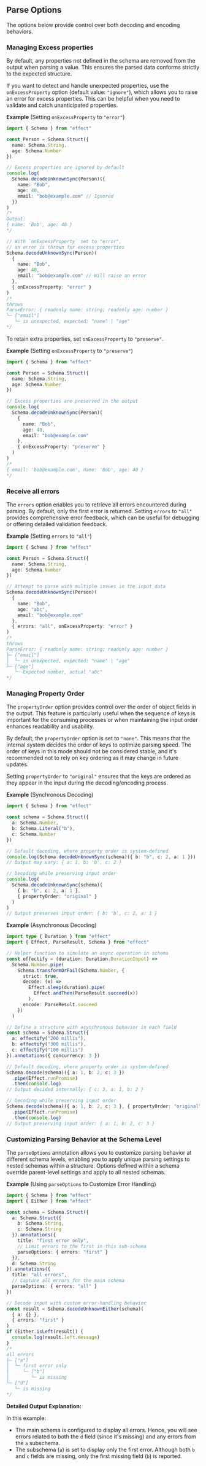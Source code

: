 ## Parse Options

The options below provide control over both decoding and encoding behaviors.

### Managing Excess properties

By default, any properties not defined in the schema are removed from the output when parsing a value. This ensures the parsed data conforms strictly to the expected structure.

If you want to detect and handle unexpected properties, use the `onExcessProperty` option (default value: `"ignore"`), which allows you to raise an error for excess properties. This can be helpful when you need to validate and catch unanticipated properties.

**Example** (Setting `onExcessProperty` to `"error"`)

```ts twoslash
import { Schema } from "effect"

const Person = Schema.Struct({
  name: Schema.String,
  age: Schema.Number
})

// Excess properties are ignored by default
console.log(
  Schema.decodeUnknownSync(Person)({
    name: "Bob",
    age: 40,
    email: "bob@example.com" // Ignored
  })
)
/*
Output:
{ name: 'Bob', age: 40 }
*/

// With `onExcessProperty` set to "error",
// an error is thrown for excess properties
Schema.decodeUnknownSync(Person)(
  {
    name: "Bob",
    age: 40,
    email: "bob@example.com" // Will raise an error
  },
  { onExcessProperty: "error" }
)
/*
throws
ParseError: { readonly name: string; readonly age: number }
└─ ["email"]
   └─ is unexpected, expected: "name" | "age"
*/
```

To retain extra properties, set `onExcessProperty` to `"preserve"`.

**Example** (Setting `onExcessProperty` to `"preserve"`)

```ts twoslash
import { Schema } from "effect"

const Person = Schema.Struct({
  name: Schema.String,
  age: Schema.Number
})

// Excess properties are preserved in the output
console.log(
  Schema.decodeUnknownSync(Person)(
    {
      name: "Bob",
      age: 40,
      email: "bob@example.com"
    },
    { onExcessProperty: "preserve" }
  )
)
/*
{ email: 'bob@example.com', name: 'Bob', age: 40 }
*/
```

### Receive all errors

The `errors` option enables you to retrieve all errors encountered during parsing. By default, only the first error is returned. Setting `errors` to `"all"` provides comprehensive error feedback, which can be useful for debugging or offering detailed validation feedback.

**Example** (Setting `errors` to `"all"`)

```ts twoslash
import { Schema } from "effect"

const Person = Schema.Struct({
  name: Schema.String,
  age: Schema.Number
})

// Attempt to parse with multiple issues in the input data
Schema.decodeUnknownSync(Person)(
  {
    name: "Bob",
    age: "abc",
    email: "bob@example.com"
  },
  { errors: "all", onExcessProperty: "error" }
)
/*
throws
ParseError: { readonly name: string; readonly age: number }
├─ ["email"]
│  └─ is unexpected, expected: "name" | "age"
└─ ["age"]
   └─ Expected number, actual "abc"
*/
```

### Managing Property Order

The `propertyOrder` option provides control over the order of object fields in the output. This feature is particularly useful when the sequence of keys is important for the consuming processes or when maintaining the input order enhances readability and usability.

By default, the `propertyOrder` option is set to `"none"`. This means that the internal system decides the order of keys to optimize parsing speed.
The order of keys in this mode should not be considered stable, and it's recommended not to rely on key ordering as it may change in future updates.

Setting `propertyOrder` to `"original"` ensures that the keys are ordered as they appear in the input during the decoding/encoding process.

**Example** (Synchronous Decoding)

```ts twoslash
import { Schema } from "effect"

const schema = Schema.Struct({
  a: Schema.Number,
  b: Schema.Literal("b"),
  c: Schema.Number
})

// Default decoding, where property order is system-defined
console.log(Schema.decodeUnknownSync(schema)({ b: "b", c: 2, a: 1 }))
// Output may vary: { a: 1, b: 'b', c: 2 }

// Decoding while preserving input order
console.log(
  Schema.decodeUnknownSync(schema)(
    { b: "b", c: 2, a: 1 },
    { propertyOrder: "original" }
  )
)
// Output preserves input order: { b: 'b', c: 2, a: 1 }
```

**Example** (Asynchronous Decoding)

```ts twoslash
import type { Duration } from "effect"
import { Effect, ParseResult, Schema } from "effect"

// Helper function to simulate an async operation in schema
const effectify = (duration: Duration.DurationInput) =>
  Schema.Number.pipe(
    Schema.transformOrFail(Schema.Number, {
      strict: true,
      decode: (x) =>
        Effect.sleep(duration).pipe(
          Effect.andThen(ParseResult.succeed(x))
        ),
      encode: ParseResult.succeed
    })
  )

// Define a structure with asynchronous behavior in each field
const schema = Schema.Struct({
  a: effectify("200 millis"),
  b: effectify("300 millis"),
  c: effectify("100 millis")
}).annotations({ concurrency: 3 })

// Default decoding, where property order is system-defined
Schema.decode(schema)({ a: 1, b: 2, c: 3 })
  .pipe(Effect.runPromise)
  .then(console.log)
// Output decided internally: { c: 3, a: 1, b: 2 }

// Decoding while preserving input order
Schema.decode(schema)({ a: 1, b: 2, c: 3 }, { propertyOrder: "original" })
  .pipe(Effect.runPromise)
  .then(console.log)
// Output preserving input order: { a: 1, b: 2, c: 3 }
```

### Customizing Parsing Behavior at the Schema Level

The `parseOptions` annotation allows you to customize parsing behavior at different schema levels, enabling you to apply unique parsing settings to nested schemas within a structure. Options defined within a schema override parent-level settings and apply to all nested schemas.

**Example** (Using `parseOptions` to Customize Error Handling)

```ts twoslash
import { Schema } from "effect"
import { Either } from "effect"

const schema = Schema.Struct({
  a: Schema.Struct({
    b: Schema.String,
    c: Schema.String
  }).annotations({
    title: "first error only",
    // Limit errors to the first in this sub-schema
    parseOptions: { errors: "first" }
  }),
  d: Schema.String
}).annotations({
  title: "all errors",
  // Capture all errors for the main schema
  parseOptions: { errors: "all" }
})

// Decode input with custom error-handling behavior
const result = Schema.decodeUnknownEither(schema)(
  { a: {} },
  { errors: "first" }
)
if (Either.isLeft(result)) {
  console.log(result.left.message)
}
/*
all errors
├─ ["a"]
│  └─ first error only
│     └─ ["b"]
│        └─ is missing
└─ ["d"]
   └─ is missing
*/
```

**Detailed Output Explanation:**

In this example:

- The main schema is configured to display all errors. Hence, you will see errors related to both the `d` field (since it's missing) and any errors from the `a` subschema.
- The subschema (`a`) is set to display only the first error. Although both `b` and `c` fields are missing, only the first missing field (`b`) is reported.
